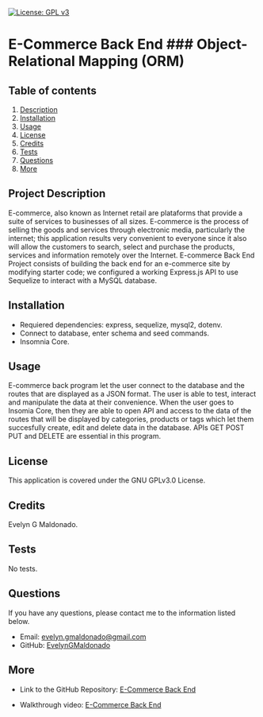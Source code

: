 [![License: GPL v3](https://img.shields.io/badge/License-GPLv3-blue.svg)](https://opensource.org/licenses/gpl-3.0)


# E-Commerce Back End  ### Object-Relational Mapping (ORM)


## Table of contents
1. [Description](#description)
2. [Installation](#installation)
3. [Usage](#usage)
4. [License](#license)
5. [Credits](#credits)
6. [Tests](#tests)
7. [Questions](#questions)
8. [More](#more)

<h2 id="description"> Project Description </h2>
E-commerce, also known as Internet retail are plataforms that provide a suite of services to businesses of all sizes. E-commerce is the process of selling the goods and services through electronic media, particularly the internet; this application results very convenient to everyone since it also will allow the customers to search, select and purchase the products, services and information remotely over the Internet. E-commerce Back End Project consists of building the back end for an e-commerce site by modifying starter code; we configured a working Express.js API to use Sequelize to interact with a MySQL database.

## Installation 
* Requiered dependencies: express, sequelize, mysql2, dotenv.
* Connect to database, enter schema and seed commands.
* Insomnia Core.

## Usage 
E-commerce back program let the user connect to the database and the routes that are displayed as a JSON format. The user is able to test, interact and manipulate the data at their convenience. 
When the user goes to Insomia Core, then they are able to open API and access to the data of the routes that will be displayed by categories, products or tags which let them succesfully create, edit and delete data in the database.
APIs GET POST PUT and DELETE are essential in this program.

## License 
This application is covered under the GNU GPLv3.0 License.

## Credits 
Evelyn G Maldonado.

## Tests 
No tests.

## Questions 
If you have any questions, please contact me to the information listed below.

* Email: evelyn.gmaldonado@gmail.com
* GitHub: [EvelynGMaldonado](https://github.com/EvelynGMaldonado)

## More

* Link to the GitHub Repository:
[E-Commerce Back End](https://github.com/EvelynGMaldonado/orm_ecomerce_backend)

* Walkthrough video:
[E-Commerce Back End](https://drive.google.com/file/d/1X0xLzsMbKczwv-GqUepwLIPc_nwzfRne/view)
